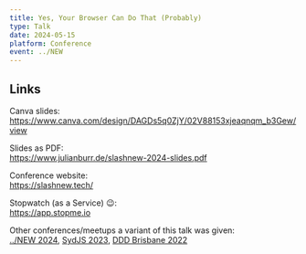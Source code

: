 ```yaml
---
title: Yes, Your Browser Can Do That (Probably)
type: Talk
date: 2024-05-15
platform: Conference
event: ../NEW
---
```


## Links

Canva slides: \
https://www.canva.com/design/DAGDs5q0ZjY/02V88153xjeaqnqm_b3Gew/view

Slides as PDF: \
https://www.julianburr.de/slashnew-2024-slides.pdf

Conference website: \
https://slashnew.tech/

Stopwatch (as a Service) 😉: \
https://app.stopme.io

Other conferences/meetups a variant of this talk was given: \
[../NEW 2024](./yes-your-browser-can-do-that-probably--slashnew-2024), [SydJS 2023](./web-apis-you-might-not-know), [DDD Brisbane 2022](./yes-your-browser-can-do-that-probably)
